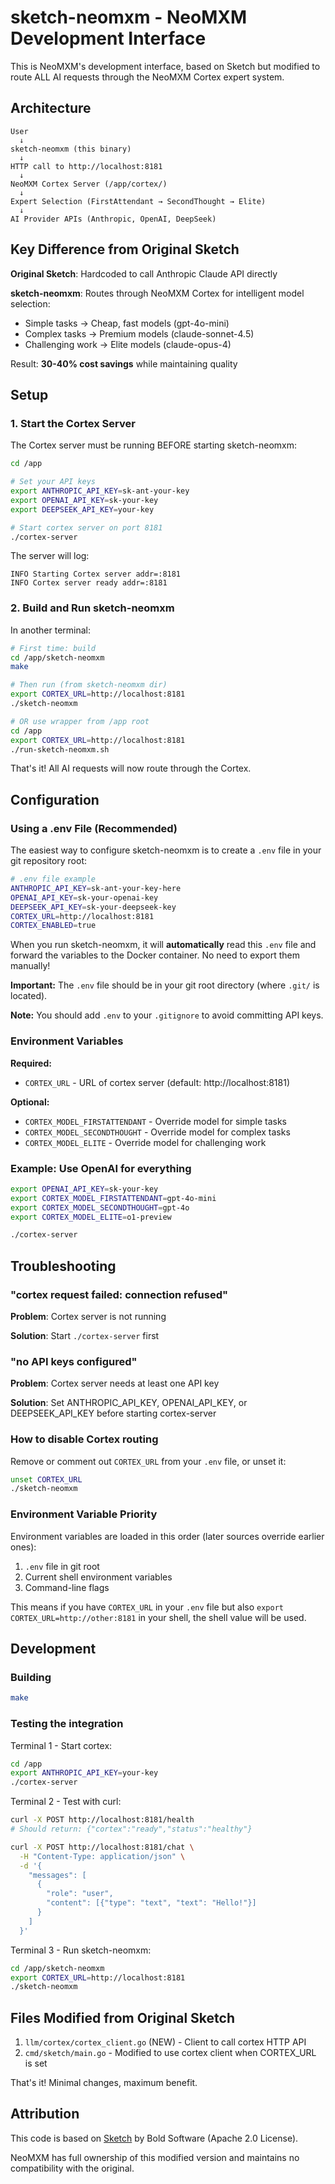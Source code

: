 # sketch-neomxm - NeoMXM Development Interface

This is NeoMXM's development interface, based on Sketch but modified to route ALL AI requests through the NeoMXM Cortex expert system.

## Architecture

```
User
  ↓
sketch-neomxm (this binary)
  ↓
HTTP call to http://localhost:8181
  ↓
NeoMXM Cortex Server (/app/cortex/)
  ↓
Expert Selection (FirstAttendant → SecondThought → Elite)
  ↓
AI Provider APIs (Anthropic, OpenAI, DeepSeek)
```

## Key Difference from Original Sketch

**Original Sketch**: Hardcoded to call Anthropic Claude API directly

**sketch-neomxm**: Routes through NeoMXM Cortex for intelligent model selection:
- Simple tasks → Cheap, fast models (gpt-4o-mini)
- Complex tasks → Premium models (claude-sonnet-4.5)
- Challenging work → Elite models (claude-opus-4)

Result: **30-40% cost savings** while maintaining quality

## Setup

### 1. Start the Cortex Server

The Cortex server must be running BEFORE starting sketch-neomxm:

```bash
cd /app

# Set your API keys
export ANTHROPIC_API_KEY=sk-ant-your-key
export OPENAI_API_KEY=sk-your-key
export DEEPSEEK_API_KEY=your-key

# Start cortex server on port 8181
./cortex-server
```

The server will log:
```
INFO Starting Cortex server addr=:8181
INFO Cortex server ready addr=:8181
```

### 2. Build and Run sketch-neomxm

In another terminal:

```bash
# First time: build
cd /app/sketch-neomxm
make

# Then run (from sketch-neomxm dir)
export CORTEX_URL=http://localhost:8181
./sketch-neomxm

# OR use wrapper from /app root
cd /app
export CORTEX_URL=http://localhost:8181
./run-sketch-neomxm.sh
```

That's it! All AI requests will now route through the Cortex.

## Configuration

### Using a .env File (Recommended)

The easiest way to configure sketch-neomxm is to create a `.env` file in your git repository root:

```bash
# .env file example
ANTHROPIC_API_KEY=sk-ant-your-key-here
OPENAI_API_KEY=sk-your-openai-key
DEEPSEEK_API_KEY=sk-your-deepseek-key
CORTEX_URL=http://localhost:8181
CORTEX_ENABLED=true
```

When you run sketch-neomxm, it will **automatically** read this `.env` file and forward the variables to the Docker container. No need to export them manually!

**Important:** The `.env` file should be in your git root directory (where `.git/` is located).

**Note:** You should add `.env` to your `.gitignore` to avoid committing API keys.

### Environment Variables

**Required:**
- `CORTEX_URL` - URL of cortex server (default: http://localhost:8181)

**Optional:**
- `CORTEX_MODEL_FIRSTATTENDANT` - Override model for simple tasks
- `CORTEX_MODEL_SECONDTHOUGHT` - Override model for complex tasks  
- `CORTEX_MODEL_ELITE` - Override model for challenging work

### Example: Use OpenAI for everything

```bash
export OPENAI_API_KEY=sk-your-key
export CORTEX_MODEL_FIRSTATTENDANT=gpt-4o-mini
export CORTEX_MODEL_SECONDTHOUGHT=gpt-4o
export CORTEX_MODEL_ELITE=o1-preview

./cortex-server
```

## Troubleshooting

### "cortex request failed: connection refused"

**Problem**: Cortex server is not running

**Solution**: Start `./cortex-server` first

### "no API keys configured"

**Problem**: Cortex server needs at least one API key

**Solution**: Set ANTHROPIC_API_KEY, OPENAI_API_KEY, or DEEPSEEK_API_KEY before starting cortex-server

### How to disable Cortex routing

Remove or comment out `CORTEX_URL` from your `.env` file, or unset it:

```bash
unset CORTEX_URL
./sketch-neomxm
```

### Environment Variable Priority

Environment variables are loaded in this order (later sources override earlier ones):
1. `.env` file in git root
2. Current shell environment variables
3. Command-line flags

This means if you have `CORTEX_URL` in your `.env` file but also `export CORTEX_URL=http://other:8181` in your shell, the shell value will be used.

## Development

### Building

```bash
make
```

### Testing the integration

Terminal 1 - Start cortex:
```bash
cd /app
export ANTHROPIC_API_KEY=your-key
./cortex-server
```

Terminal 2 - Test with curl:
```bash
curl -X POST http://localhost:8181/health
# Should return: {"cortex":"ready","status":"healthy"}

curl -X POST http://localhost:8181/chat \
  -H "Content-Type: application/json" \
  -d '{
    "messages": [
      {
        "role": "user",
        "content": [{"type": "text", "text": "Hello!"}]
      }
    ]
  }'
```

Terminal 3 - Run sketch-neomxm:
```bash
cd /app/sketch-neomxm
export CORTEX_URL=http://localhost:8181
./sketch-neomxm
```

## Files Modified from Original Sketch

1. `llm/cortex/cortex_client.go` (NEW) - Client to call cortex HTTP API
2. `cmd/sketch/main.go` - Modified to use cortex client when CORTEX_URL is set

That's it! Minimal changes, maximum benefit.

## Attribution

This code is based on [Sketch](https://github.com/boldsoftware/sketch) by Bold Software (Apache 2.0 License).

NeoMXM has full ownership of this modified version and maintains no compatibility with the original.
